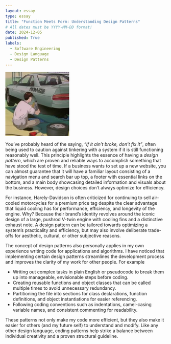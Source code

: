 ```yaml
---
layout: essay
type: essay
title: "Function Meets Form: Understanding Design Patterns"
# All dates must be YYYY-MM-DD format!
date: 2024-12-05
published: True
labels:
  - Software Engineering
  - Design Language
  - Design Patterns
---
```

<img width="200px" class="rounded float-start pe-4" src="../img/fix-car.jpg">
<p>
You’ve probably heard of the saying, <i>“if it ain’t broke, don’t fix it”</i>, often being used to caution against tinkering with a system if it is still functioning reasonably well. This principle highlights the essence of having a <i>design pattern</i>, which are proven and reliable ways to accomplish something that have stood the test of time. If a business wants to set up a new website, you can almost guarantee that it will have a familiar layout consisting of a navigation menu and search bar up top, a footer with essential links on the bottom, and a main body showcasing detailed information and visuals about the business. However, design choices don’t always optimize for efficiency. 
</p>

<p>
For instance, Harely-Davidson is often criticized for continuing to sell air-cooled motorcycles for a premium price tag despite the clear advantage that liquid cooling has for performance, efficiency, and longevity of the engine. Why? Because their brand’s identity revolves around the iconic design of a large, pushrod V-twin engine with cooling fins and a distinctive exhaust note. A design pattern can be tailored towards optimizing a system’s practicality and efficiency, but may also involve deliberate trade-offs for aesthetic, cultural, or other subjective reasons.
</p>

<p>
  The concept of design patterns also personally applies in my own experience writing code for applications and algorithms. I have noticed that implementing certain design patterns streamlines the development process and improves the clarity of my work for other people. For example
</p>

<ul>
  <li>Writing out complex tasks in plain English or pseudocode to break them up into manageable, envisionable steps before coding.</li>
  <li>Creating reusable functions and object classes that can be called multiple times to avoid unnecessary redundancy.</li>
  <li>Partitioning the file into sections for class declarations, function definitions, and object instantiations for easier referencing.</li>
  <li>Following coding conventions such as indentations, camel-casing variable names, and consistent commenting for readability.</li>
</ul>

<p>
  These patterns not only make my code more efficient, but they also make it easier for others (and my future self) to understand and modify. Like any other design language, coding patterns help strike a balance between individual creativity and a proven structural guideline.

</p>
